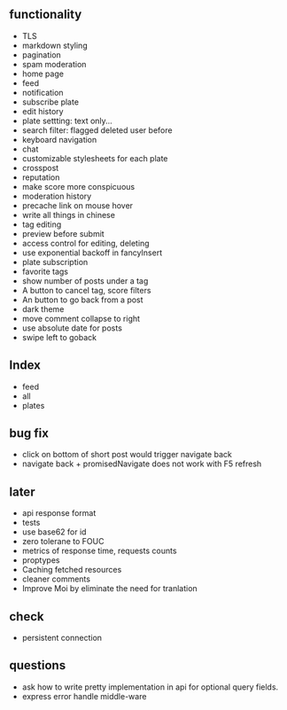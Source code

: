 ## functionality
* TLS
* markdown styling
* pagination
* spam moderation
* home page
* feed
* notification
* subscribe plate
* edit history
* plate settting: text only...
* search filter: flagged deleted user before
* keyboard navigation
* chat
* customizable stylesheets for each plate
* crosspost
* reputation
* make score more conspicuous
* moderation history
* precache link on mouse hover
* write all things in chinese
* tag editing
* preview before submit
* access control for editing, deleting
* use exponential backoff in fancyInsert
* plate subscription
* favorite tags
* show number of posts under a tag
* A button to cancel tag, score filters
* An button to go back from a post
* dark theme
* move comment collapse to right
* use absolute date for posts
* swipe left to goback

## Index
* feed
* all
* plates

## bug fix
* click on bottom of short post would trigger navigate back
* navigate back + promisedNavigate does not work with F5 refresh

## later
* api response format
* tests
* use base62 for id
* zero tolerane to FOUC
* metrics of response time, requests counts
* proptypes
* Caching fetched resources
* cleaner comments
* Improve Moi by eliminate the need for tranlation

## check
* persistent connection

## questions
* ask how to write pretty implementation in api for optional query fields.
* express error handle middle-ware
